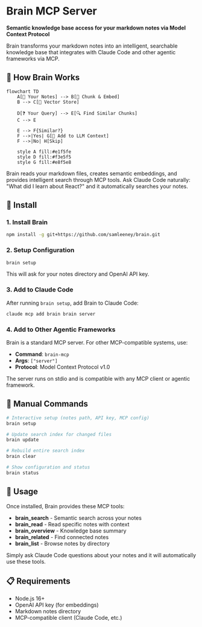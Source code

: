 # Brain MCP Server

**Semantic knowledge base access for your markdown notes via Model Context Protocol**

Brain transforms your markdown notes into an intelligent, searchable knowledge base that integrates with Claude Code and other agentic frameworks via MCP.

## 🧠 How Brain Works

```mermaid
flowchart TD
    A[📄 Your Notes] --> B[🔧 Chunk & Embed]
    B --> C[💾 Vector Store]
    
    D[❓ Your Query] --> E[🔍 Find Similar Chunks]
    C --> E
    
    E --> F{Similar?}
    F -->|Yes| G[📝 Add to LLM Context]
    F -->|No| H[Skip]
    
    style A fill:#e1f5fe
    style D fill:#f3e5f5
    style G fill:#e8f5e8
```

Brain reads your markdown files, creates semantic embeddings, and provides intelligent search through MCP tools. Ask Claude Code naturally: "What did I learn about React?" and it automatically searches your notes.

## 🚀 Install

### 1. Install Brain
```bash
npm install -g git+https://github.com/samleeney/brain.git
```

### 2. Setup Configuration
```bash
brain setup
```
This will ask for your notes directory and OpenAI API key.

### 3. Add to Claude Code
After running `brain setup`, add Brain to Claude Code:

```bash
claude mcp add brain brain server
```

### 4. Add to Other Agentic Frameworks
Brain is a standard MCP server. For other MCP-compatible systems, use:
- **Command**: `brain-mcp`  
- **Args**: `["server"]`
- **Protocol**: Model Context Protocol v1.0

The server runs on stdio and is compatible with any MCP client or agentic framework.

## 🔧 Manual Commands

```bash
# Interactive setup (notes path, API key, MCP config)
brain setup

# Update search index for changed files
brain update

# Rebuild entire search index  
brain clear

# Show configuration and status
brain status
```

## 🎯 Usage

Once installed, Brain provides these MCP tools:
- **brain_search** - Semantic search across your notes
- **brain_read** - Read specific notes with context
- **brain_overview** - Knowledge base summary
- **brain_related** - Find connected notes
- **brain_list** - Browse notes by directory

Simply ask Claude Code questions about your notes and it will automatically use these tools.

## 📋 Requirements

- Node.js 16+
- OpenAI API key (for embeddings)
- Markdown notes directory
- MCP-compatible client (Claude Code, etc.)